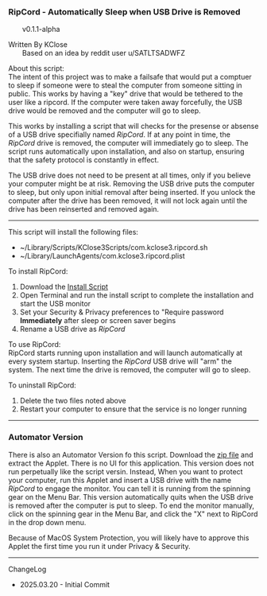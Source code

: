 ### RipCord - Automatically Sleep when USB Drive is Removed
&emsp;&emsp;v0.1.1-alpha

Written By KClose<br>
&emsp;&emsp;Based on an idea by reddit user u/SATLTSADWFZ

About this script:<br>
The intent of this project was to make a failsafe that would put a comptuer to sleep if someone were to steal the computer from someone sitting in public. This works by having a "key" drive that would be tethered to the user like a ripcord. If the computer were taken away forcefully, the USB drive would be removed and the computer will go to sleep. 

This works by installing a script that will checks for the presense or absense of a USB drive specifially named *RipCord*. If at any point in time, the *RipCord* drive is removed, the computer will immediately go to sleep. The script runs automatically upon installation, and also on startup, ensuring that the safety protocol is constantly in effect. 

The USB drive does not need to be present at all times, only if you believe your computer might be at risk. Removing the USB drive puts the computer to sleep, but only upon initial removal after being inserted. If you unlock the computer after the drive has been removed, it will not lock again until the drive has been reinserted and removed again.

---
This script will install the following files:
- ~/Library/Scripts/KClose3Scripts/com.kclose3.ripcord.sh
- ~/Library/LaunchAgents/com.kclose3.ripcord.plist

To install RipCord:
1. Download the [Install Script](https://github.com/kclose3/RipCord/blob/72ece31c56cca98751c5962174ba415c03544a78/Ripcord.sh)
2. Open Terminal and run the install script to complete the installation and start the USB monitor
3. Set your Security & Privacy preferences to "Require password **Immediately** after sleep or screen saver begins
4. Rename a USB drive as *RipCord*

To use RipCord:<br>
RipCord starts running upon installation and will launch automatically at every system startup. Inserting the *RipCord* USB drive will "arm" the system. The next time the drive is removed, the computer will go to sleep.

To uninstall RipCord:
1. Delete the two files noted above
2. Restart your computer to ensure that the service is no longer running

---
### Automator Version
There is also an Automator Version fo this script. Download the [zip file](https://github.com/kclose3/RipCord/blob/f75cf2cacd4dcd2e5d2c113e1e8755fcc9afba47/RipCord.zip) and extract the Applet. There is no UI for this application. This version does not run perpetually like the script versin. Instead, When you want to protect your computer, run this Applet and insert a USB drive with the name *RipCord* to engage the monitor. You can tell it is running from the spinning gear on the Menu Bar. This version automatically quits when the USB drive is removed after the computer is put to sleep. To end the monitor manually, click on the spinning gear in the Menu Bar, and click the "X" next to RipCord in the drop down menu.

Because of MacOS System Protection, you will likely have to approve this Applet the first time you run it under Privacy & Security.

---
ChangeLog
- 2025.03.20	-	Initial Commit
